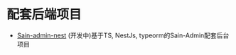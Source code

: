 # 配套后端项目

- [Sain-admin-nest](https://github.com/chansee97/nove-admin-nest) (开发中)基于TS, NestJs, typeorm的Sain-Admin配套后台项目
